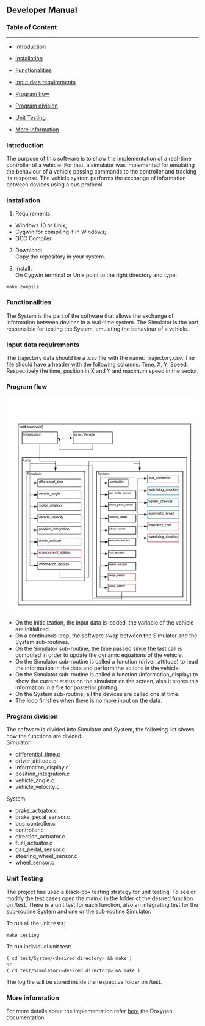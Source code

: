 ## Developer Manual

### Table of Content
---
- [Introduction](#Introduction)

- [Installation](#Installation)

- [Functionalities](Functionalities)

- [Input data requirements](Input-data-requirements)

- [Program flow](Program-flow)

- [Program division](Program-division)

- [Unit Testing](Unit-Testing)

- [More Information](#More-Information)

### Introduction

The purpose of this software is to show the implementation of a real-time controller of a vehicle.
For that, a simulator was implemented for emulating the behaviour of a vehicle passing commands to the controller and tracking its response.
The vehicle system performs the exchange of information between devices using a bus protocol. 

### Installation

1. Requirements:
 - Windows 10 or Unix;
 - Cygwin for compiling if in Windows;
 - GCC Compiler

2. Download:  
Copy the repository in your system.

3. Install:  
On Cygwin terminal or Unix point to the right directory and type:
	
  ```
  make compile
  ```

### Functionalities

The System is the part of the software that allows the exchange of information between devices in a real-time system. 
The Simulator is the part responsible for testing the System, emulating the behaviour of a vehicle.

### Input data requirements

The trajectory data should be a .csv file with the name: Trajectory.csv. The file should have a header with the following columns: Time, X, Y, Speed. Respectively the time, position in X and Y and maximum speed in the sector.   

### Program flow
![Diagram](https://github.com/PCoser/Software-Programing-in-C/blob/master/doc/Vehicle.jpeg)

* On the initialization, the input data is loaded, the variable of the vehicle are initialized. 
* On a continuous loop, the software swap between the Simulator and the System sub-routines.
* On the Simulator sub-routine, the time passed since the last call is computed in order to update the dynamic equations of the vehicle.
* On the Simulator sub-routine is called a function (driver_attitude) to read the information in the data and perform the actions in the vehicle.
* On the Simulator sub-routine is called a function (information_display) to show the current status on the simulator on the screen, also it stores this information in a file for posterior plotting.  
* On the System sub-routine, all the devices are called one at time. 
* The loop finishes when there is no more input on the data.

### Program division
The software is divided into Simulator and System, the following list shows how the functions are divided:  
Simulator:  
 - differential\_time.c  
 - driver\_attitude.c  
 - information\_display.c  
 - position\_integration.c  
 - vehicle\_angle.c  
 - vehicle\_velocity.c  

System:  
- brake\_actuator.c  
- brake\_pedal\_sensor.c  
- bus\_controller.c  
- controller.c  
- direction\_actuator.c  
- fuel\_actuator.c  
- gas\_pedal\_sensor.c  
- steering\_wheel\_sensor.c  
- wheel\_sensor.c   

### Unit Testing
The project has used a black-box testing strategy for unit testing. To see or modify the test cases open the main.c in the folder of the desired function on /test.
There is a unit test for each function, also an integrating test for the sub-routine System and one or the sub-routine Simulator.

To run all the unit tests:   
  ```
  make testing
  ```

To run individual unit test:
  ```
  ( cd test/System/<desired directory> && make )  
  or  
  ( cd test/Simulator/<desired directory> && make ) 
  ```
The log file will be stored inside the respective folder on /test.

### More information

For more details about the implementation refer [here](https://github.com/PCoser/Software-Programing-in-C/doc/Doxygen) the Doxygen documentation.